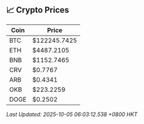 ## 📈 Crypto Prices

| Coin | Price |
| ---- | ----- |
| BTC | $122245.7425 |
| ETH | $4487.2105 |
| BNB | $1152.7465 |
| CRV | $0.7767 |
| ARB | $0.4341 |
| OKB | $223.2259 |
| DOGE | $0.2502 |

_Last Updated: 2025-10-05 06:03:12.538 +0800 HKT_